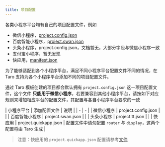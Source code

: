 ```yaml
---
title: 项目配置
---
```


各类小程序平台均有自己的项目配置文件，例如

* 微信小程序，[project.config.json](https://developers.weixin.qq.com/miniprogram/dev/devtools/projectconfig.html?search-key=%E9%A1%B9%E7%9B%AE%E9%85%8D%E7%BD%AE)
* 百度智能小程序，[project.swan.json](https://smartprogram.baidu.com/docs/develop/devtools/projectconfig/)
* 头条小程序，project.config.json，文档暂无，大部分字段与微信小程序一致
* 支付宝小程序，暂无发现
* 快应用，[manifest.json](https://doc.quickapp.cn/framework/manifest.html)

为了能够适配到各个小程序平台，满足不同小程序平台配置文件不同的情况，在 Taro 支持为各个小程序平台添加不同的项目配置文件。

通过 Taro 模板创建的项目都会默认拥有 `project.config.json` 这一项目配置文件，这个文件 **只能用于微信小程序**，若要兼容到其他小程序平台，请按如下对应规则来增加相应平台的配置文件，其配置与各自小程序平台要求的一致

| 小程序平台 | 添加配置文件 | 说明 |
| - | - |
| 微信小程序 | project.config.json | |
| 百度智能小程序 | project.swan.json | |
| 头条小程序 | project.tt.json | |
| 快应用 | project.quickapp.json | 配置文件中请勿配置 `router` 与 `display`，这两个配置将由 Taro 生成 |

> 注意：快应用的 `project.quickapp.json` 配置请参考[文件](https://github.com/NervJS/taro/blob/master/packages/taro-cli/src/config/manifest.default.json)
